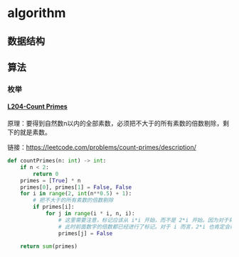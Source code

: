 # algorithm

## 数据结构

## 算法

### 枚举

#### [L204-Count Primes](../algorithm/src/algorithm/1.Enumeration/L204-Count%20Primes.py)

原理：要得到自然数n以内的全部素数，必须把不大于的所有素数的倍数剔除，剩下的就是素数。

链接：https://leetcode.com/problems/count-primes/description/

```python
def countPrimes(n: int) -> int:
    if n < 2:
        return 0
    primes = [True] * n
    primes[0], primes[1] = False, False
    for i in range(2, int(n**0.5) + 1):
        # 把不大于的所有素数的倍数剔除
        if primes[i]:
            for j in range(i * i, n, i):
                # 这里需要注意，标记应该从 i*i 开始，而不是 2*i 开始。因为对于每个数 i 来说，枚举是从小到大的，
                # 此时前面数字的倍数都已经进行了标记。对于 i 而言，2*i 也肯定会被在枚举数字 2 时进行标记，[2,i) 区间的数同理。
                primes[j] = False

    return sum(primes)
```

